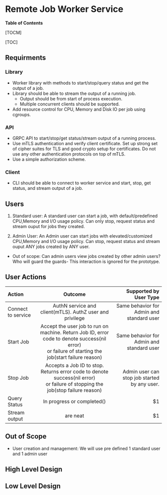 # Remote Job Worker Service



**Table of Contents**

[TOCM]

[TOC]

## Requirments

### Library
+ Worker library with methods to start/stop/query status and get the output of a job.
+ Library should be able to stream the output of a running job.
	+ Output should be from start of process execution.
	+ Multiple concurrent clients should be supported.
+ Add resource control for CPU, Memory and Disk IO per job using cgroups.
### API
+ GRPC API to start/stop/get status/stream output of a running process.
+ Use mTLS authentication and verify client certificate. Set up strong set of cipher suites for TLS and good crypto setup for certificates. Do not use any other authentication protocols on top of mTLS.
+ Use a simple authorization scheme.
### Client
+ CLI should be able to connect to worker service and start, stop, get status, and stream output of a job.

## Users

1) Standard user: A standard user can start a job, with default/predefined CPU,Memory and I/O usage policy. Can only stop, request status and stream ouput for jobs they created.

2) Admin User: An Admin user can start jobs with elevated/customized CPU,Memory and I/O usage policy. Can stop, request status and stream ouput ANY jobs created by ANY user.
		
- Out of scope: Can admin users view jobs created by other admin users? Who will guard the guards- This interaction is ignored for the prototype.

## User Actions

| Action  | Outcome  | Supported by User Type |
| :------------ |:---------------:| -----:|
| Connect to service      | AuthN service and client(mTLS). AuthZ user and privilege  | Same behavior for Admin and standard user |
| Start Job      | Accept the user job to run on machine. Return Job ID, error code to denote success(nil error) <br/> or failure of starting the job(start failure reason) | Same behavior for Admin and standard user |
| Stop Job      |  Accepts a Job ID to stop. Returns error code to denote success(nil error)<br/> or failure of stopping the job(stop failure reason)       |   Admin user can stop job started by any user. |
| Query Status | In progress or completed()       |    $1 |
| Stream output | are neat        |    $1 |

## Out of Scope

- User creation and management: We will use pre defined 1 standard user and 1 admin user


## High Level Design


## Low Level Design


